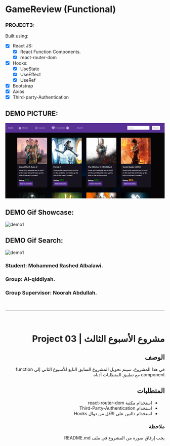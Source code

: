 # GameReview (Functional)

### PROJECT3: 
Built using:

 - [x] React JS:
	 - [x] React Function Components.
	 - [x] react-router-dom
 - [x] Hooks:
	 - [x] UseState
	 - [x] UseEffect
	 - [x] UseRef
 - [x] Bootstrap
 - [x] Axios
 - [x] Third-party-Authentication

## DEMO PICTURE:
![demo1](./demo0.png)

## DEMO Gif Showcase:
![demo1](./demo1.gif)

## DEMO Gif Search:
![demo1](./demo2.gif)



### <b> Student:</b>  Mohammed Rashed Albalawi.
### <b> Group:</b>  Al-qiddiyah.
### <b> Group Supervisor:</b>  Noorah Abdullah.


<br />
<hr />
<br />







 <div dir="rtl">
  
# مشروع الأسبوع الثالث | Project 03 
## الوصف
في هذا المشروع، سيتم تحويل المشروع السابق التابع للأسبوع الثاني إلى function component مع تطبيق المتطلبات أدناه
## المتطلبات
- استخدام مكتبة react-router-dom 
- استخدام Third-Party-Authentication 
- استخدام دالتين على الأقل من دوال Hooks

### ملاحظة
يجب إرفاق صورة من المشروع في ملف README.md
  
</div>
